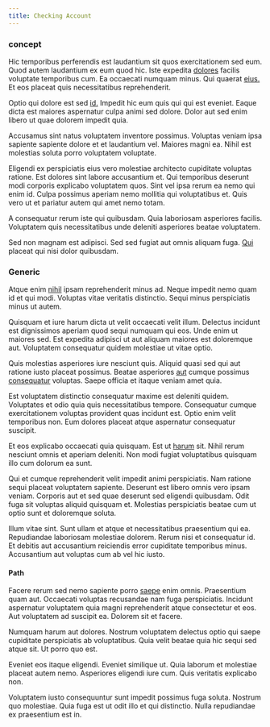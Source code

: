 ```yaml
---
title: Checking Account
---
```


### concept

Hic temporibus perferendis est laudantium sit quos exercitationem sed eum. Quod autem laudantium ex eum quod hic. Iste expedita [dolores](/eos/libero/aperiam/intermediate_borders.md) facilis voluptate temporibus cum. Ea occaecati numquam minus. Qui quaerat [eius.](/facere/adipisci/practical_plastic_sausages.md) Et eos placeat quis necessitatibus reprehenderit.

Optio qui dolore est sed [id.](/earum/et/road_fantastic.md) Impedit hic eum quis qui qui est eveniet. Eaque dicta est maiores aspernatur culpa animi sed dolore. Dolor aut sed enim libero ut quae dolorem impedit quia.

Accusamus sint natus voluptatem inventore possimus. Voluptas veniam ipsa sapiente sapiente dolore et et laudantium vel. Maiores magni ea. Nihil est molestias soluta porro voluptatem voluptate.

Eligendi ex perspiciatis eius vero molestiae architecto cupiditate voluptas ratione. Est dolores sint labore accusantium et. Qui temporibus deserunt modi corporis explicabo voluptatem quos. Sint vel ipsa rerum ea nemo qui enim id. Culpa possimus aperiam nemo mollitia qui voluptatibus et. Quis vero ut et pariatur autem qui amet nemo totam.

A consequatur rerum iste qui quibusdam. Quia laboriosam asperiores facilis. Voluptatem quis necessitatibus unde deleniti asperiores beatae voluptatem.

Sed non magnam est adipisci. Sed sed fugiat aut omnis aliquam fuga. [Qui](/dolore/et/river_mission_critical.md) placeat qui nisi dolor quibusdam.

### Generic

Atque enim [nihil](/earum/quo/dolorem/aperiam/avon.md) ipsam reprehenderit minus ad. Neque impedit nemo quam id et qui modi. Voluptas vitae veritatis distinctio. Sequi minus perspiciatis minus ut autem.

Quisquam et iure harum dicta ut velit occaecati velit illum. Delectus incidunt est dignissimos aperiam quod sequi numquam qui eos. Unde enim ut maiores sed. Est expedita adipisci ut aut aliquam maiores est doloremque aut. Voluptatem consequatur quidem molestiae ut vitae optio.

Quis molestias asperiores iure nesciunt quis. Aliquid quasi sed qui aut ratione iusto placeat possimus. Beatae asperiores [aut](/facere/temporibus/consequatur/qui/cuban_peso_rustic_program.md) cumque possimus [consequatur](/facere/temporibus/adipisci/credit_card_account.md) voluptas. Saepe officia et itaque veniam amet quia.

Est voluptatem distinctio consequatur maxime est deleniti quidem. Voluptates et odio quia quis necessitatibus tempore. Consequatur cumque exercitationem voluptas provident quas incidunt est. Optio enim velit temporibus non. Eum dolores placeat atque aspernatur consequatur suscipit.

Et eos explicabo occaecati quia quisquam. Est ut [harum](/dolore/odio/neque/rich_malaysian_ringgit_mindshare.md) sit. Nihil rerum nesciunt omnis et aperiam deleniti. Non modi fugiat voluptatibus quisquam illo cum dolorum ea sunt.

Qui et cumque reprehenderit velit impedit animi perspiciatis. Nam ratione sequi placeat voluptatem sapiente. Deserunt est libero omnis vero ipsam veniam. Corporis aut et sed quae deserunt sed eligendi quibusdam. Odit fuga sit voluptas aliquid quisquam et. Molestias perspiciatis beatae cum ut optio sunt et doloremque soluta.

Illum vitae sint. Sunt ullam et atque et necessitatibus praesentium qui ea. Repudiandae laboriosam molestiae dolorem. Rerum nisi et consequatur id. Et debitis aut accusantium reiciendis error cupiditate temporibus minus. Accusantium aut voluptas cum ab vel hic iusto.

#### Path

Facere rerum sed nemo sapiente porro [saepe](/facere/temporibus/adipisci/b2b_buckinghamshire.md) enim omnis. Praesentium quam aut. Occaecati voluptas recusandae nam fuga perspiciatis. Incidunt aspernatur voluptatem quia magni reprehenderit atque consectetur et eos. Aut voluptatem ad suscipit ea. Dolorem sit et facere.

Numquam harum aut dolores. Nostrum voluptatem delectus optio qui saepe cupiditate perspiciatis ab voluptatibus. Quia velit beatae quia hic sequi sed atque sit. Ut porro quo est.

Eveniet eos itaque eligendi. Eveniet similique ut. Quia laborum et molestiae placeat autem nemo. Asperiores eligendi iure cum. Quis veritatis explicabo non.

Voluptatem iusto consequuntur sunt impedit possimus fuga soluta. Nostrum quo molestiae. Quia fuga est ut odit illo et qui distinctio. Nulla repudiandae ex praesentium est in.
